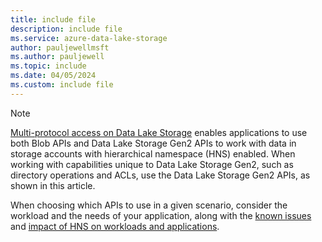 ```yaml
---
title: include file
description: include file
ms.service: azure-data-lake-storage
author: pauljewellmsft
ms.author: pauljewell
ms.topic: include
ms.date: 04/05/2024
ms.custom: include file
---
```


> [!NOTE]
> [Multi-protocol access on Data Lake Storage](../articles/storage/blobs/data-lake-storage-multi-protocol-access.md) enables applications to use both Blob APIs and Data Lake Storage Gen2 APIs to work with data in storage accounts with hierarchical namespace (HNS) enabled. When working with capabilities unique to Data Lake Storage Gen2, such as directory operations and ACLs, use the Data Lake Storage Gen2 APIs, as shown in this article.
>
> When choosing which APIs to use in a given scenario, consider the workload and the needs of your application, along with the [known issues](../articles/storage/blobs/data-lake-storage-known-issues.md#blob-storage-apis) and [impact of HNS on workloads and applications](../articles/storage/blobs/upgrade-to-data-lake-storage-gen2.md#impact-on-workloads-and-applications).